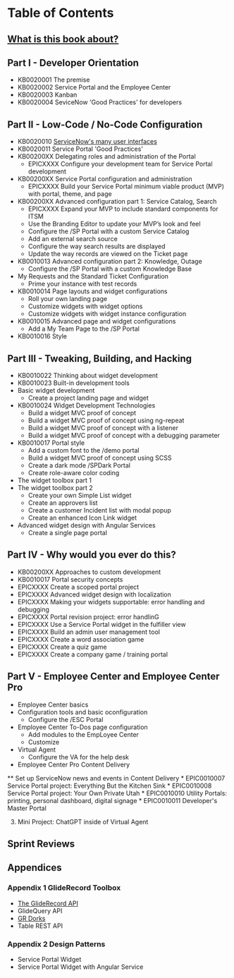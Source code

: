 # Table of Contents

## [What is this book about?](ch00.md)

## Part I - Developer Orientation
* KB0020001 The premise
* KB0020002 Service Portal and the Employee Center
* KB0020003 Kanban
* KB0020004 SeviceNow 'Good Practices' for developers

## Part II - Low-Code / No-Code Configuration
* KB0020010 [ServiceNow's many user interfaces](KB0010010.md)
* KB0020011 Service Portal 'Good Practices'
* KB00200XX Delegating roles and administration of the Portal
    * EPICXXXX Configure your development team for Service Portal development
* KB00200XX Service Portal configuration and administration
    * EPICXXXX Build your Service Portal minimum viable product (MVP) with portal, theme, and page
* KB00200XX Advanced configuration part 1: Service Catalog, Search
    * EPICXXXX Expand your MVP to include standard components for ITSM
    * Use the Branding Editor to update your MVP’s look and feel    
    * Configure the /SP Portal with a custom Service Catalog
    * Add an external search source
    * Configure the way search results are displayed
    * Update the way records are viewed on the Ticket page   
* KB0010013 Advanced configuration part 2: Knowledge, Outage
    * Configure the /SP Portal with a custom Knowledge Base
* My Requests and the Standard Ticket Configuration
    * Prime your instance with test records
* KB0010014 Page layouts and widget configurations
    * Roll your own landing page
    * Customize widgets with widget options
    * Customize widgets with widget instance configuration
* KB0010015 Advanced page and widget configurations
    * Add a My Team Page to the /SP Portal
* KB0010016 Style

## Part III - Tweaking, Building, and Hacking
* KB0010022 Thinking about widget development
* KB0010023 Built-in development tools
* Basic widget development
    * Create a project landing page and widget
* KB0010024 Widget Development Technologies
    * Build a widget MVC proof of concept
    * Build a widget MVC proof of concept using ng-repeat    
    * Build a widget MVC proof of concept with a listener
    * Build a widget MVC proof of concept with a debugging parameter 
* KB0010017 Portal style
    * Add a custom font to the /demo portal
    * Build a widget MVC proof of concept using SCSS
    * Create a dark mode /SPDark Portal
    * Create role-aware color coding
* The widget toolbox part 1
* The widget toolbox part 2
    * Create your own Simple List widget
    * Create an approvers list
    * Create a customer Incident list with modal popup
    * Create an enhanced Icon Link widget
* Advanced widget design with Angular Services
    * Create a single page portal

## Part IV - Why would you ever do this?
* KB00200XX Approaches to custom development
* KB0010017 Portal security concepts
* EPICXXXX Create a scoped portal project      
* EPICXXXX Advanced widget design with localization
* EPICXXXX Making your widgets supportable: error handling and debugging
* EPICXXXX Portal revision project: error handlinG
* EPICXXXX Use a Service Portal widget in the fulfiller view
* EPICXXXX Build an admin user management tool 
* EPICXXXX Create a word association game
* EPICXXXX Create a quiz game
* EPICXXXX Create a company game / training portal

## Part V - Employee Center and Employee Center Pro     
* Employee Center basics
* Configuration tools and basic oconfiguration
    * Configure the /ESC Portal
* Employee Center To-Dos page configuration
    * Add modules to the EmpLoyee Center
    * Customize
* Virtual Agent
    * Configure the VA for the help desk
* Employee Center Pro Content Delivery
 
** Set up ServiceNow news and events in Content Delivery
    * EPIC0010007 Service Portal project: Everything But the Kitchen Sink
    * EPIC0010008 Service Portal project: Your Own Private Utah
    * EPIC0010010 Utility Portals: printing, personal dashboard, digital signage
    * EPIC0010011 Developer's Master Portal


03. Mini Project: ChatGPT inside of Virtual Agent




## Sprint Reviews


## Appendices

### Appendix 1 GlideRecord Toolbox
* [The GlideRecord API](a2_01.md)
* GlideQuery API
* [GR Dorks](a2_02.md)
* Table REST API

### Appendix 2 Design Patterns
* Service Portal Widget
* Service Portal Widget with Angular Service

